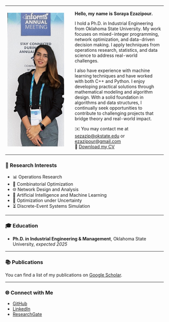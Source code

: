 <table>
  <tr>
    <td width="200">
      <img src="https://github.com/SorayaEzazipour/SorayaEzazipour.github.io/raw/master/my_pic_informs.jpg" width="180" alt="Soraya Ezazipour">
    </td>
    <td>
      <p><strong>Hello, my name is Soraya Ezazipour.</strong></p>
      <p>
        I hold a Ph.D. in Industrial Engineering from Oklahoma State University. My work focuses on mixed-integer programming, network optimization, and data-driven decision making. I apply techniques from operations research, statistics, and data science to address real-world challenges.
      </p>
      <p>
        I also have experience with machine learning techniques and have worked with both C++ and Python. I enjoy developing practical solutions through mathematical modeling and algorithm design. With a solid foundation in algorithms and data structures, I continually seek opportunities to contribute to challenging projects that bridge theory and real-world impact.
      </p>
      <p>
        ✉️ You may contact me at 
        <a href="mailto:sezazip@okstate.edu">sezazip@okstate.edu</a> or 
        <a href="mailto:ezazipour@gmail.com">ezazipour@gmail.com</a>  
        <br>
        📄 <a href="https://github.com/SorayaEzazipour/SorayaEzazipour.github.io/raw/master/Soraya_Ezazipur.pdf">Download my CV</a>
      </p>
    </td>
  </tr>
</table>




### 🧠 Research Interests

- 📊 Operations Research  
- 🧩 Combinatorial Optimization  
- 🌐 Network Design and Analysis  
- 🤖 Artificial Intelligence and Machine Learning  
- 🎲 Optimization under Uncertainty  
- ⏳ Discrete-Event Systems Simulation  

---

### 🎓 Education

- **Ph.D. in Industrial Engineering & Management**, Oklahoma State University, *expected 2025*

---

### 📚 Publications

You can find a list of my publications on [Google Scholar](https://scholar.google.com/citations?user=CgtEausAAAAJ&hl=en).

---

### 🌐 Connect with Me
- [GitHub](https://github.com/SorayaEzazipour)  
- [LinkedIn](https://www.linkedin.com/in/soraya-ezazipour-6630b732/)  
- [ResearchGate](https://www.researchgate.net/profile/Soraya-Ezazipour)  

